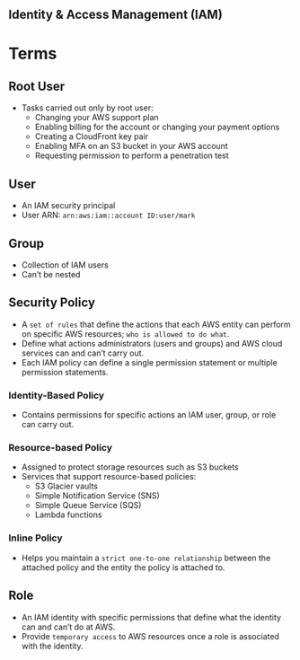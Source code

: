 Identity & Access Management (IAM)
---

# Terms

## Root User

- Tasks carried out only by root user:
  - Changing your AWS support plan
  - Enabling billing for the account or changing your payment options
  - Creating a CloudFront key pair
  - Enabling MFA on an S3 bucket in your AWS account
  - Requesting permission to perform a penetration test

## User

- An IAM security principal
- User ARN: `arn:aws:iam::account ID:user/mark`

## Group

- Collection of IAM users
- Can’t be nested

## Security Policy

- A `set of rules` that define the actions that each AWS entity can perform on specific AWS resources; `who is allowed to do what`.
- Define what actions administrators (users and groups) and AWS cloud services can and can’t carry out.
- Each IAM policy can define a single permission statement or multiple permission statements.

### Identity-Based Policy

- Contains permissions for specific actions an IAM user, group, or role can carry out.

### Resource-based Policy

- Assigned to protect storage resources such as S3 buckets
- Services that support resource-based policies:
  - S3 Glacier vaults
  - Simple Notification Service (SNS)
  - Simple Queue Service (SQS)
  - Lambda functions

### Inline Policy

- Helps you maintain a `strict one-to-one relationship` between the attached policy and the entity the policy is attached to.

## Role

- An IAM identity with specific permissions that define what the identity can and can’t do at AWS.
- Provide `temporary access` to AWS resources once a role is associated with the identity.
